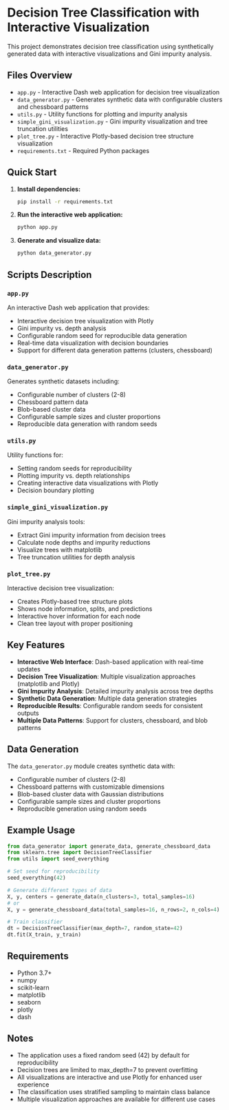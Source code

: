 # Decision Tree Classification with Interactive Visualization

This project demonstrates decision tree classification using synthetically generated data with interactive visualizations and Gini impurity analysis.

## Files Overview

- `app.py` - Interactive Dash web application for decision tree visualization
- `data_generator.py` - Generates synthetic data with configurable clusters and chessboard patterns
- `utils.py` - Utility functions for plotting and impurity analysis
- `simple_gini_visualization.py` - Gini impurity visualization and tree truncation utilities
- `plot_tree.py` - Interactive Plotly-based decision tree structure visualization
- `requirements.txt` - Required Python packages

## Quick Start

1. **Install dependencies:**
   ```bash
   pip install -r requirements.txt
   ```

2. **Run the interactive web application:**
   ```bash
   python app.py
   ```

3. **Generate and visualize data:**
   ```bash
   python data_generator.py
   ```

## Scripts Description

### `app.py`
An interactive Dash web application that provides:
- Interactive decision tree visualization with Plotly
- Gini impurity vs. depth analysis
- Configurable random seed for reproducible data generation
- Real-time data visualization with decision boundaries
- Support for different data generation patterns (clusters, chessboard)

### `data_generator.py`
Generates synthetic datasets including:
- Configurable number of clusters (2-8)
- Chessboard pattern data
- Blob-based cluster data
- Configurable sample sizes and cluster proportions
- Reproducible data generation with random seeds

### `utils.py`
Utility functions for:
- Setting random seeds for reproducibility
- Plotting impurity vs. depth relationships
- Creating interactive data visualizations with Plotly
- Decision boundary plotting

### `simple_gini_visualization.py`
Gini impurity analysis tools:
- Extract Gini impurity information from decision trees
- Calculate node depths and impurity reductions
- Visualize trees with matplotlib
- Tree truncation utilities for depth analysis

### `plot_tree.py`
Interactive decision tree visualization:
- Creates Plotly-based tree structure plots
- Shows node information, splits, and predictions
- Interactive hover information for each node
- Clean tree layout with proper positioning

## Key Features

- **Interactive Web Interface**: Dash-based application with real-time updates
- **Decision Tree Visualization**: Multiple visualization approaches (matplotlib and Plotly)
- **Gini Impurity Analysis**: Detailed impurity analysis across tree depths
- **Synthetic Data Generation**: Multiple data generation strategies
- **Reproducible Results**: Configurable random seeds for consistent outputs
- **Multiple Data Patterns**: Support for clusters, chessboard, and blob patterns

## Data Generation

The `data_generator.py` module creates synthetic data with:
- Configurable number of clusters (2-8)
- Chessboard patterns with customizable dimensions
- Blob-based cluster data with Gaussian distributions
- Configurable sample sizes and cluster proportions
- Reproducible generation using random seeds

## Example Usage

```python
from data_generator import generate_data, generate_chessboard_data
from sklearn.tree import DecisionTreeClassifier
from utils import seed_everything

# Set seed for reproducibility
seed_everything(42)

# Generate different types of data
X, y, centers = generate_data(n_clusters=3, total_samples=16)
# or
X, y = generate_chessboard_data(total_samples=16, n_rows=2, n_cols=4)

# Train classifier
dt = DecisionTreeClassifier(max_depth=7, random_state=42)
dt.fit(X_train, y_train)
```

## Requirements

- Python 3.7+
- numpy
- scikit-learn
- matplotlib
- seaborn
- plotly
- dash

## Notes

- The application uses a fixed random seed (42) by default for reproducibility
- Decision trees are limited to max_depth=7 to prevent overfitting
- All visualizations are interactive and use Plotly for enhanced user experience
- The classification uses stratified sampling to maintain class balance
- Multiple visualization approaches are available for different use cases 